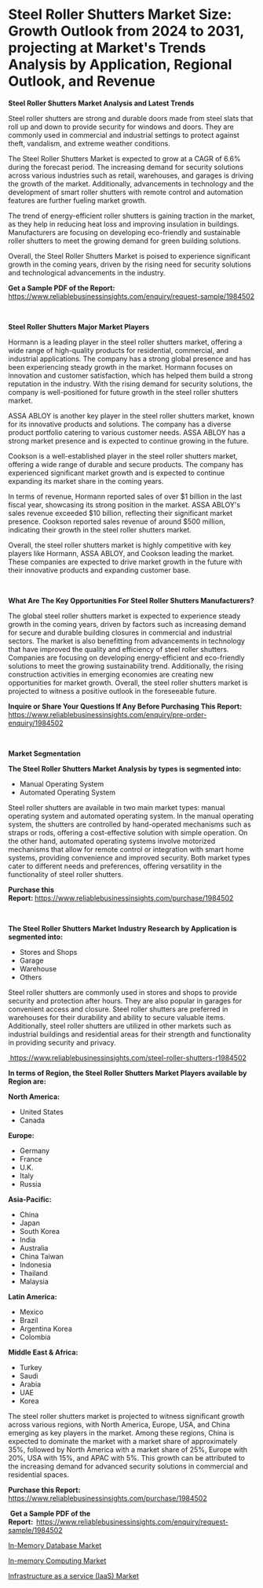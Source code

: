<p><h1>Steel Roller Shutters Market Size: Growth Outlook from 2024 to 2031, projecting at Market's Trends Analysis by Application, Regional Outlook, and Revenue</h1></p><p><strong>Steel Roller Shutters Market Analysis and Latest Trends</strong></p>
<p><p>Steel roller shutters are strong and durable doors made from steel slats that roll up and down to provide security for windows and doors. They are commonly used in commercial and industrial settings to protect against theft, vandalism, and extreme weather conditions.</p><p>The Steel Roller Shutters Market is expected to grow at a CAGR of 6.6% during the forecast period. The increasing demand for security solutions across various industries such as retail, warehouses, and garages is driving the growth of the market. Additionally, advancements in technology and the development of smart roller shutters with remote control and automation features are further fueling market growth.</p><p>The trend of energy-efficient roller shutters is gaining traction in the market, as they help in reducing heat loss and improving insulation in buildings. Manufacturers are focusing on developing eco-friendly and sustainable roller shutters to meet the growing demand for green building solutions.</p><p>Overall, the Steel Roller Shutters Market is poised to experience significant growth in the coming years, driven by the rising need for security solutions and technological advancements in the industry.</p></p>
<p><strong>Get a Sample PDF of the Report:&nbsp;</strong> <a href="https://www.reliablebusinessinsights.com/enquiry/request-sample/1984502">https://www.reliablebusinessinsights.com/enquiry/request-sample/1984502</a></p>
<p>&nbsp;</p>
<p><strong>Steel Roller Shutters Major Market Players</strong></p>
<p><p>Hormann is a leading player in the steel roller shutters market, offering a wide range of high-quality products for residential, commercial, and industrial applications. The company has a strong global presence and has been experiencing steady growth in the market. Hormann focuses on innovation and customer satisfaction, which has helped them build a strong reputation in the industry. With the rising demand for security solutions, the company is well-positioned for future growth in the steel roller shutters market. </p><p>ASSA ABLOY is another key player in the steel roller shutters market, known for its innovative products and solutions. The company has a diverse product portfolio catering to various customer needs. ASSA ABLOY has a strong market presence and is expected to continue growing in the future. </p><p>Cookson is a well-established player in the steel roller shutters market, offering a wide range of durable and secure products. The company has experienced significant market growth and is expected to continue expanding its market share in the coming years. </p><p>In terms of revenue, Hormann reported sales of over $1 billion in the last fiscal year, showcasing its strong position in the market. ASSA ABLOY's sales revenue exceeded $10 billion, reflecting their significant market presence. Cookson reported sales revenue of around $500 million, indicating their growth in the steel roller shutters market. </p><p>Overall, the steel roller shutters market is highly competitive with key players like Hormann, ASSA ABLOY, and Cookson leading the market. These companies are expected to drive market growth in the future with their innovative products and expanding customer base.</p></p>
<p>&nbsp;</p>
<p><strong>What Are The Key Opportunities For Steel Roller Shutters Manufacturers?</strong></p>
<p><p>The global steel roller shutters market is expected to experience steady growth in the coming years, driven by factors such as increasing demand for secure and durable building closures in commercial and industrial sectors. The market is also benefitting from advancements in technology that have improved the quality and efficiency of steel roller shutters. Companies are focusing on developing energy-efficient and eco-friendly solutions to meet the growing sustainability trend. Additionally, the rising construction activities in emerging economies are creating new opportunities for market growth. Overall, the steel roller shutters market is projected to witness a positive outlook in the foreseeable future.</p></p>
<p><strong>Inquire or Share Your Questions If Any Before Purchasing This Report:</strong> <a href="https://www.reliablebusinessinsights.com/enquiry/pre-order-enquiry/1984502">https://www.reliablebusinessinsights.com/enquiry/pre-order-enquiry/1984502</a></p>
<p>&nbsp;</p>
<p><strong>Market Segmentation</strong></p>
<p><strong>The Steel Roller Shutters Market Analysis by types is segmented into:</strong></p>
<p><ul><li>Manual Operating System</li><li>Automated Operating System</li></ul></p>
<p><p>Steel roller shutters are available in two main market types: manual operating system and automated operating system. In the manual operating system, the shutters are controlled by hand-operated mechanisms such as straps or rods, offering a cost-effective solution with simple operation. On the other hand, automated operating systems involve motorized mechanisms that allow for remote control or integration with smart home systems, providing convenience and improved security. Both market types cater to different needs and preferences, offering versatility in the functionality of steel roller shutters.</p></p>
<p><strong>Purchase this Report:&nbsp;</strong><a href="https://www.reliablebusinessinsights.com/purchase/1984502">https://www.reliablebusinessinsights.com/purchase/1984502</a></p>
<p>&nbsp;</p>
<p><strong>The Steel Roller Shutters Market Industry Research by Application is segmented into:</strong></p>
<p><ul><li>Stores and Shops</li><li>Garage</li><li>Warehouse</li><li>Others</li></ul></p>
<p><p>Steel roller shutters are commonly used in stores and shops to provide security and protection after hours. They are also popular in garages for convenient access and closure. Steel roller shutters are preferred in warehouses for their durability and ability to secure valuable items. Additionally, steel roller shutters are utilized in other markets such as industrial buildings and residential areas for their strength and functionality in providing security and privacy.</p></p>
<p><a href="https://www.reliablebusinessinsights.com/steel-roller-shutters-r1984502">&nbsp;https://www.reliablebusinessinsights.com/steel-roller-shutters-r1984502</a></p>
<p><strong>In terms of Region, the Steel Roller Shutters Market Players available by Region are:</strong></p>
<p>
    <p> <strong> North America: </strong>
        <ul>
            <li>United States</li>
            <li>Canada</li>
        </ul>
        </p> 
    <p> <strong> Europe: </strong>
        <ul>
            <li>Germany</li>
            <li>France</li>
            <li>U.K.</li>
            <li>Italy</li>
            <li>Russia</li>
        </ul>
        </p> 
    <p> <strong> Asia-Pacific: </strong>
        <ul>
            <li>China</li>
            <li>Japan</li>
            <li>South Korea</li>
            <li>India</li>
            <li>Australia</li>
            <li>China Taiwan</li>
            <li>Indonesia</li>
            <li>Thailand</li>
            <li>Malaysia</li>
        </ul>
        </p> 
    <p> <strong> Latin America: </strong>
        <ul>
            <li>Mexico</li>
            <li>Brazil</li>
            <li>Argentina Korea</li>
            <li>Colombia</li>
        </ul>
        </p> 
    <p> <strong> Middle East & Africa: </strong>
        <ul>
            <li>Turkey</li>
            <li>Saudi</li>
            <li>Arabia</li>
            <li>UAE</li>
            <li>Korea</li>
        </ul>
    </p>
    </p>
<p><p>The steel roller shutters market is projected to witness significant growth across various regions, with North America, Europe, USA, and China emerging as key players in the market. Among these regions, China is expected to dominate the market with a market share of approximately 35%, followed by North America with a market share of 25%, Europe with 20%, USA with 15%, and APAC with 5%. This growth can be attributed to the increasing demand for advanced security solutions in commercial and residential spaces.</p></p>
<p><strong>Purchase this Report: </strong><a href="https://www.reliablebusinessinsights.com/purchase/1984502">https://www.reliablebusinessinsights.com/purchase/1984502</a></p>
<p>&nbsp;<strong>Get a Sample PDF of the Report:&nbsp;&nbsp;</strong><a href="https://www.reliablebusinessinsights.com/enquiry/request-sample/1984502">https://www.reliablebusinessinsights.com/enquiry/request-sample/1984502</a></p>
<p><strong></strong></p>
<p><p><a href="https://github.com/kumertitash/Market-Research-Report-List-1/blob/main/in-memory-database-market.md">In-Memory Database Market</a></p><p><a href="https://github.com/amapolalg/Market-Research-Report-List-1/blob/main/in-memory-computing-market.md">In-memory Computing Market</a></p><p><a href="https://github.com/nathandecarvalho/Market-Research-Report-List-4/blob/main/infrastructure-as-a-service-iaas-market.md">Infrastructure as a service (IaaS) Market</a></p></p>